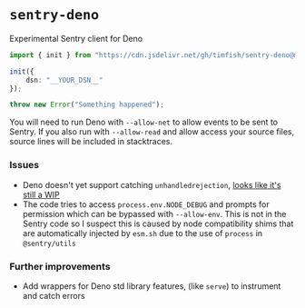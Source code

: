 # `sentry-deno`

Experimental Sentry client for Deno

```ts
import { init } from "https://cdn.jsdelivr.net/gh/timfish/sentry-deno@master/index.ts";

init({
    dsn: "__YOUR_DSN__"
});

throw new Error("Something happened");
```

You will need to run Deno with `--allow-net` to allow events to be sent to
Sentry. If you also run with `--allow-read` and allow access your source files, source lines
will be included in stacktraces.

### Issues

- Deno doesn't yet support catching `unhandledrejection`, 
  [looks like it's still a WIP](https://github.com/denoland/deno/pull/15210) 
- The code tries to access `process.env.NODE_DEBUG` and prompts for permission which can
  be bypassed with `--allow-env`. This is not in the Sentry code so I suspect
  this is caused by node compatibility shims that are automatically injected by
  `esm.sh` due to the use of `process` in `@sentry/utils`

### Further improvements

- Add wrappers for Deno std library features, (like `serve`) to instrument and
  catch errors 